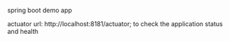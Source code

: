 spring boot demo app

actuator url: http://localhost:8181/actuator; to check the application status and health